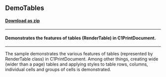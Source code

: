 ## DemoTables
#### [Download as zip](https://grapecity.github.io/DownGit/#/home?url=https://github.com/GrapeCity/ComponentOne-WinForms-Samples/tree/master/NetFramework\PrintDocument\CS\DemoTables)
____
#### Demonstrates the features of tables (RenderTable) in C1PrintDocument.
____
The sample demonstrates the various features of tables (represented by RenderTable class) in C1PrintDocument.
Among other things, creating wide (wider than a page) tables and applying styles to table rows, columns, individual cells and groups of cells is demonstrated.
